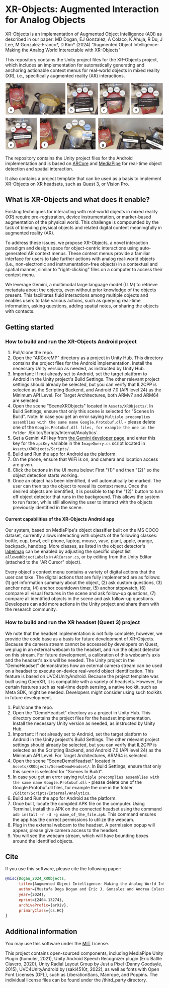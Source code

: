 # XR-Objects: Augmented Interaction for Analog Objects

XR-Objects is an implementation of Augmented Object Intelligence (AOI) as described in our paper: 
MD Dogan, EJ Gonzalez, A Colaco, K Ahuja, R Du, J Lee, M Gonzalez-Franco*, D Kim* (2024) "Augmented Object Intelligence: Making the Analog World Interactable with XR-Objects"

This repository contains the Unity project files for the XR-Objects project, which includes an implementation for automatically generating and anchoring actionable context menus for real-world objects in mixed reality (XR), i.e., specifically augmented reality (AR) interactions.

![XR-Objects Summary Image](docs/FigureXRObjects.jpg)

The repository contains the Unity project files for the Android implementation and is based on [ARCore](https://developers.google.com/ar/develop/unity-arf/getting-started-ar-foundation) and [MediaPipe](https://developers.google.com/mediapipe/solutions/vision/object_detector) for real-time object detection and spatial interaction.

It also contains a project template that can be used as a basis to implement XR-Objects on XR headsets, such as Quest 3, or Vision Pro.

## What is XR-Objects and what does it enable?

Existing techniques for interacting with real-world objects in mixed reality (XR) require pre-registration, device instrumentation, or marker-based augmentation of the physical world. This challenge is compounded by the task of blending physical objects and related digital content meaningfully in augmented reality (AR). 

To address these issues, we propose XR-Objects, a novel interaction paradigm and design space for object-centric interactions using auto-generated AR context menus. These context menus provide a familiar interface for users to take further actions with analog real-world objects (i.e., non-electronic and instrumentation-free objects) in a contextual and spatial manner, similar to "right-clicking" files on a computer to access their context menu.

We leverage Gemini, a multimodal large language model (LLM) to retrieve metadata about the objects, even without prior knowledge of the objects present. This facilitates fluid interactions among multiple objects and enables users to take various actions, such as querying real-time information, asking questions, adding spatial notes, or sharing the objects with contacts.


## Getting started

### How to build and run the XR-Objects Android project

1. Pull/clone the repo.
2. Open the "ARCoreMP" directory as a project in Unity Hub. This directory contains the project files for the Android implementation.
   Install the necessary Unity version as needed, as instructed by Unity Hub.
3. Important: If not already set to Android, set the target platform to Android in the Unity project's Build Settings.
   The other relevant project settings should already be selected, but you can verify that IL2CPP is selected as the Scripting Backend, and Android 7.0 (API level 24) as the Minimum API Level. For Target Architectures, both ARMv7 and ARM64 are selected.
4. Open the scene "SceneXRObjects" located in `Assets/XRObjects/`.
   In Build Settings, ensure that only this scene is selected for "Scenes In Build".
   Note: In case you get an error saying `Multiple precomplies assemblies with the same name Google.Protobuf.dll` - please delete one of the `Google.Protobuf.dll files, for example the one in the folder `/Editor/Scripts/Internal/Analytics`.
5. Get a Gemini API key from [the Gemini developer page](https://aistudio.google.com/app/apikey), and enter this key for the `apiKey` variable in the `ImageQuery.cs` script located in `Assets/XRObjects/Scripts/`.
6. Build and Run the app for Android as the platform.
7. On the phone, ensure that WiFi is on, and camera and location access are given.
8. Click the buttons in the UI menu below: First "(1)" and then "(2)" so the object detection starts working.
9. Once an object has been identified, it will automatically be marked. The user can then tap the object to reveal its context menu. Once the desired objects are identified, it is possible to tap the "(2)" button to turn off object detector that runs in the background. This allows the system to run faster, while still allowing the user to interact with the objects previously identified in the scene.

#### Current capabilities of the XR-Objects Android app 


Our system, based on MediaPipe's object classifier built on the MS COCO dataset, currently allows interacting with objects of the following classes: bottle, cup, bowl, cell phone, laptop, mouse, vase, plant, apple, orange, backpack, handbag. More classes, as listed in the object detector's [labelmap](https://storage.googleapis.com/mediapipe-tasks/object_detector/labelmap.txt) can be enabled by adjusting the specific object list `allowedObjectLabels` in `ARCursor.cs`, or by editing from the Unity Editor (attached to the "AR Cursor" object).


Every object's context menu contains a variety of digital actions that the user can take. The digital actions that are fully implemented are as follows: (1) get information summary about the object, (2) ask custom questions, (3) anchor note, (4) anchor countdown timer, (5) anchor stopwatch, (6) compare all visual features in the scene and ask follow-up questions, (7) compare all identified objects in the scene and ask follow-up questions. Developers can add more actions in the Unity project and share them with the research community.


### How to build and run the XR headset (Quest 3) project

We note that the headset implementation is not fully complete, however, we provide the code base as a basis for future development of XR-Objects. Because the camera stream cannot be accessed by developers on Quest, we plug in an external webcam to the headset, and run the object detector on this stream. For future development, a calibration of this webcam's axis and the headset's axis will be needed. The Unity project in the "DemoHeadset" demonstrates how an external camera stream can be used on a headset to execute on-device real-world object identification. This feature is based on UVC4UnityAndroid. Because the project template was built using OpenXR, it is compatible with a variety of headsets. However, for certain features such as real-time depth sensing, a native toolkit, such as Meta SDK, might be needed. Developers might consider using such toolkits in future development.

1. Pull/clone the repo.
2. Open the "DemoHeadset" directory as a project in Unity Hub. This directory contains the project files for the headset implementation.
   Install the necessary Unity version as needed, as instructed by Unity Hub.
3. Important: If not already set to Android, set the target platform to Android in the Unity project's Build Settings.
   The other relevant project settings should already be selected, but you can verify that IL2CPP is selected as the Scripting Backend, and Android 7.0 (API level 24) as the Minimum API Level. For Target Architectures, ARM64 is selected.
4. Open the scene "SceneDemoHeadset" located in `Assets/XRObjects/SceneDemoHeadset/`.
   In Build Settings, ensure that only this scene is selected for "Scenes In Build".
5. In case you get an error saying `Multiple precomplies assemblies with the same name Google.Protobuf.dll` - please delete one of the Google.Protobuf.dll files, for example the one in the folder `/Editor/Scripts/Internal/Analytics`.
6. Build and Run the app for Android as the platform.
7. Once built, locate the compiled APK file on the computer.
   Using Terminal, install this APK on the connected headset using the command `adb install -r -d -g name_of_the_file.apk`. This command ensures the app has the correct permissions to utilize the webcam.
8. Plug in the external webcam to the headset. A permission popup will appear, please give camera access to the headset.
9. You will see the webcam stream, which will have bounding boxes around the identified objects.


## Cite

If you use this software, please cite the following paper:

```bibtex
@misc{Dogan_2024_XRObjects,
      title={Augmented Object Intelligence: Making the Analog World Interactable with XR-Objects}, 
      author={Mustafa Doga Dogan and Eric J. Gonzalez and Andrea Colaco and Karan Ahuja and Ruofei Du and Johnny Lee and Mar Gonzalez-Franco and David Kim},
      year={2024},
      eprint={2404.13274},
      archivePrefix={arXiv},
      primaryClass={cs.HC}
}
```

## Additional information

You may use this software under the
[MIT](https://github.com/google/xr-objects/blob/main/LICENSE) License.

This project contains open-sourced components, including MediaPipe Unity Plugin (homuler, 2021), Unity Android Speech Recognizer plugin (Eric Batlle Clavero, 2020), Unity Radial Layout Group by Just a Pixel (Danny Goodayle, 2015), UVC4UnityAndroid by (saki4510t, 2022), as well as fonts with Open Font Licenses (OFL), such as LiberationSans, Manrope, and Poppins. The individual license files can be found under the /third_party directory.
